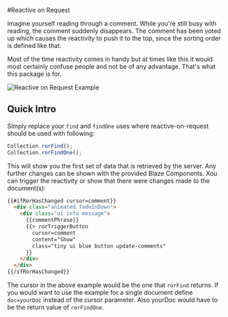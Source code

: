 #Reactive on Request

Imagine yourself reading through a comment. While you're still busy with reading,
the comment suddenly disappears. The comment has been voted up which causes the
reactivity to push it to the top, since the sorting order is defined like that.

Most of the time reactivity comes in handy but at times like this it would
most certainly confuse people and not be of any advantage. That's what this
package is for.

![Reactive on Request Example](http://i.gyazo.com/d7b86dfc3f923c5309fd0d940d8516c9.png)

## Quick Intro

Simply replace your ```find``` and ```findOne``` uses where reactive-on-request
should be used with following:

```javascript
Collection.rorFind();
Collection.rorFindOne();
```

This will show you the first set of data that is retrieved by the server. Any further
changes can be shown with the provided Blaze Components. Xou can trigger the
reactivity or show that there were changes made to the document(s):

```html
{{#ifRorHasChanged cursor=comment}}
  <div class="animated fadeInDown">
    <div class="ui info message">
      {{commentPhrase}}
      {{> rorTriggerButton
        cursor=comment
        content="Show"
        class="tiny ui blue button update-comments"
      }}
    </div>
  </div>
{{/ifRorHasChanged}}
```

The cursor in the above example would be the one that ```rorFind``` returns. If
you would want to use the example for a single document define ```doc=yourDoc```
instead of the cursor parameter. Also yourDoc would have to be the return value of
```rorFindOne```.
